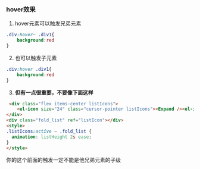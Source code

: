 ### hover效果
1. hover元素可以触发兄弟元素
```css
.div:hover~ .div1{
    background:red
}
```
2. 也可以触发子元素
```css
.div:hover .div1{
    background:red
}
```
3. **但有一点很重要，不要像下面这样**
```html
 <div class="flex items-center listIcons">
    <el-icon size="24" class="cursor-pointer listIcons"><Expand /><el-icon>
</div>
<div class="fold_list" ref="listIcon"></div>
<style>
.listIcons:active ~ .fold_list {
  animation: listHeight 2s ease;
} 
</style>
```
你的这个前面的触发一定不能是他兄弟元素的子级
